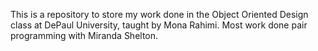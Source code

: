 This is a repository to store my work done in the Object Oriented Design class at DePaul University, taught by Mona Rahimi. Most work done pair programming with Miranda Shelton.
